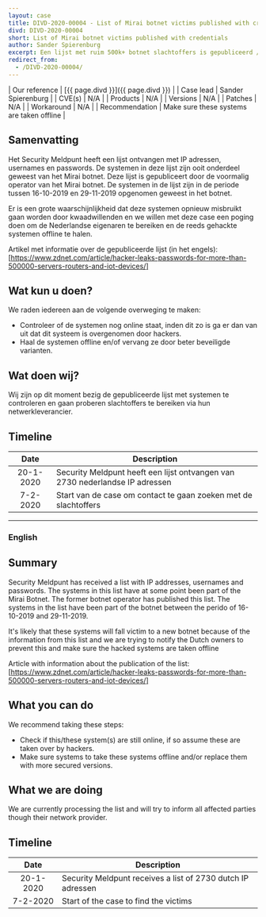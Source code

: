 ```yaml
---
layout: case
title: DIVD-2020-00004 - List of Mirai botnet victims published with credentials 
divd: DIVD-2020-00004
short: List of Mirai botnet victims published with credentials
author: Sander Spierenburg
excerpt: Een lijst met ruim 500k+ botnet slachtoffers is gepubliceerd / A list of Mirai botnet victims has been published exposing a total of 500K+ systems 
redirect_from:
  - /DIVD-2020-00004/
---
```


| Our reference | [{{ page.divd }}]({{ page.divd }}) |
| Case lead | Sander Spierenburg |
| CVE(s) | N/A |
| Products | N/A |
| Versions | N/A |
| Patches | N/A |
| Workaround | N/A |
| Recommendation | Make sure these systems are taken offline |

## Samenvatting

Het Security Meldpunt heeft een lijst ontvangen met IP adressen, usernames en passwords. De systemen in deze lijst zijn ooit onderdeel geweest van het Mirai botnet. Deze lijst is gepubliceert door de voormalig operator van het Mirai botnet. De systemen in de lijst zijn in de periode tussen 16-10-2019 en 29-11-2019 opgenomen geweest in het botnet.  

Er is een grote waarschijnlijkheid dat deze systemen opnieuw misbruikt gaan worden door kwaadwillenden en we willen met deze case een poging doen om de Nederlandse eigenaren te bereiken en de reeds gehackte systemen offline te halen. 

Artikel met informatie over de gepubliceerde lijst (in het engels): [https://www.zdnet.com/article/hacker-leaks-passwords-for-more-than-500000-servers-routers-and-iot-devices/]

## Wat kun u doen?

We raden iedereen aan de volgende overweging te maken:
* Controleer of de systemen nog online staat, inden dit zo is ga er dan van uit dat dit systeem is overgenomen door hackers. 
* Haal de systemen offline en/of vervang ze door beter beveiligde varianten.

## Wat doen wij?

Wij zijn op dit moment bezig de gepubliceerde lijst met systemen te controleren en gaan proberen slachtoffers te bereiken via hun netwerkleverancier. 

## Timeline

| Date  | Description |
|:-----:|-------------|
| 20-1-2020 | Security Meldpunt heeft een lijst ontvangen van 2730 nederlandse IP adressen 
| 7-2-2020 | Start van de case om contact te gaan zoeken met de slachtoffers |  


<hr>

### English

## Summary

Security Meldpunt has received a list with IP addresses, usernames and passwords. The systems in this list have at some point been part of the Mirai Botnet. The former botnet operator has published this list. The systems in the list have been part of the botnet between the perido of 16-10-2019 and 29-11-2019.  

It's likely that these systems will fall victim to a new botnet because of the information from this list and we are trying to notify the Dutch owners to prevent this and make sure the hacked systems are taken offline

Article with information about the publication of the list:[https://www.zdnet.com/article/hacker-leaks-passwords-for-more-than-500000-servers-routers-and-iot-devices/]

## What you can do

We recommend taking these steps:

* Check if this/these system(s) are still online, if so assume these are taken over by hackers.  
* Make sure systems to take these systems offline and/or replace them with more secured versions.

## What we are doing

We are currently processing the list and will try to inform all affected parties though their network provider.

## Timeline

| Date  | Description |
|:-----:|-------------|
| 20-1-2020 | Security Meldpunt receives a list of 2730 dutch IP adressen 
| 7-2-2020 | Start of the case to find the victims |  
